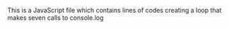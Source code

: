 This is a JavaScript file which contains lines of codes creating a loop that makes seven calls to console.log
